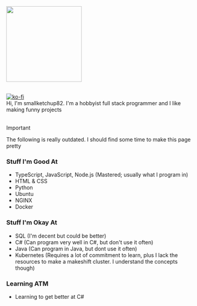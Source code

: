 <a href="https://github.com/anuraghazra/github-readme-stats">
  <img height=200 align="center" src="https://github-readme-stats.vercel.app/api?username=smallketchup82&theme=midnight-purple" />
</a>
<br /><br />

[![ko-fi](https://ko-fi.com/img/githubbutton_sm.svg)](https://ko-fi.com/B0B4C3C5W)
<br />Hi, I'm smallketchup82. I'm a hobbyist full stack programmer and I like making funny projects<br /><br />

> [!IMPORTANT]
> The following is really outdated. I should find some time to make this page pretty

### Stuff I'm Good At
- TypeScript, JavaScript, Node.js (Mastered; usually what I program in)
- HTML & CSS
- Python
- Ubuntu
- NGINX
- Docker 

### Stuff I'm Okay At
- SQL (I'm decent but could be better)
- C# (Can program very well in C#, but don't use it often)
- Java (Can program in Java, but dont use it often)
- Kubernetes (Requires a lot of commitment to learn, plus I lack the resources to make a makeshift cluster. I understand the concepts though)

### Learning ATM
- Learning to get better at C#

